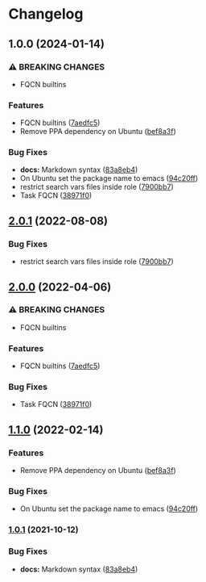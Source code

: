 # Changelog

## 1.0.0 (2024-01-14)


### ⚠ BREAKING CHANGES

* FQCN builtins

### Features

* FQCN builtins ([7aedfc5](https://github.com/agoloncser/ansible-role-emacs/commit/7aedfc59c52bff660eb3f107cd54313491425fbe))
* Remove PPA dependency on Ubuntu ([bef8a3f](https://github.com/agoloncser/ansible-role-emacs/commit/bef8a3f0d83b4991b9bee5b26d49e040a81a9747))


### Bug Fixes

* **docs:** Markdown syntax ([83a8eb4](https://github.com/agoloncser/ansible-role-emacs/commit/83a8eb40d64a68b2676853714d922fc178967ebf))
* On Ubuntu set the package name to emacs ([94c20ff](https://github.com/agoloncser/ansible-role-emacs/commit/94c20ffc390ec36f1cb54bbfd82fb4f2cdc480d8))
* restrict search vars files inside role ([7900bb7](https://github.com/agoloncser/ansible-role-emacs/commit/7900bb7775a4b6975d8151f961e9c452f0cc1c1f))
* Task FQCN ([38971f0](https://github.com/agoloncser/ansible-role-emacs/commit/38971f01d63494992571b3a4045b6379689349de))

## [2.0.1](https://github.com/agoloncser/ansible-role-emacs/compare/v2.0.0...v2.0.1) (2022-08-08)


### Bug Fixes

* restrict search vars files inside role ([7900bb7](https://github.com/agoloncser/ansible-role-emacs/commit/7900bb7775a4b6975d8151f961e9c452f0cc1c1f))

## [2.0.0](https://github.com/agoloncser/ansible-role-emacs/compare/v1.1.0...v2.0.0) (2022-04-06)


### ⚠ BREAKING CHANGES

* FQCN builtins

### Features

* FQCN builtins ([7aedfc5](https://github.com/agoloncser/ansible-role-emacs/commit/7aedfc59c52bff660eb3f107cd54313491425fbe))


### Bug Fixes

* Task FQCN ([38971f0](https://github.com/agoloncser/ansible-role-emacs/commit/38971f01d63494992571b3a4045b6379689349de))

## [1.1.0](https://www.github.com/agoloncser/ansible-role-emacs/compare/v1.0.1...v1.1.0) (2022-02-14)


### Features

* Remove PPA dependency on Ubuntu ([bef8a3f](https://www.github.com/agoloncser/ansible-role-emacs/commit/bef8a3f0d83b4991b9bee5b26d49e040a81a9747))


### Bug Fixes

* On Ubuntu set the package name to emacs ([94c20ff](https://www.github.com/agoloncser/ansible-role-emacs/commit/94c20ffc390ec36f1cb54bbfd82fb4f2cdc480d8))

### [1.0.1](https://www.github.com/agoloncser/ansible-role-emacs/compare/v1.0.0...v1.0.1) (2021-10-12)


### Bug Fixes

* **docs:** Markdown syntax ([83a8eb4](https://www.github.com/agoloncser/ansible-role-emacs/commit/83a8eb40d64a68b2676853714d922fc178967ebf))

